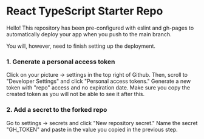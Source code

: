 # React TypeScript Starter Repo

Hello! This repository has been pre-configured with eslint and gh-pages to automatically deploy your app when you push to the main branch.

You will, however, need to finish setting up the deployment.

### 1. Generate a personal access token

Click on your picture -> settings in the top right of Github. Then, scroll to "Developer Settings" and click "Personal access tokens." Generate a new token with "repo" access and no expiration date. Make sure you copy the created token as you will not be able to see it after this.

### 2. Add a secret to the forked repo

Go to settings -> secrets and click "New repository secret." Name the secret "GH_TOKEN" and paste in the value you copied in the previous step.
